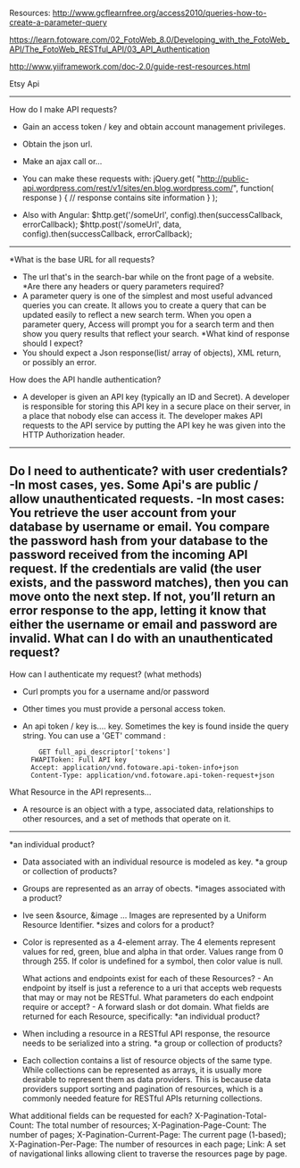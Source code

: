Resources:
http://www.gcflearnfree.org/access2010/queries-how-to-create-a-parameter-query

https://learn.fotoware.com/02_FotoWeb_8.0/Developing_with_the_FotoWeb_API/The_FotoWeb_RESTful_API/03_API_Authentication

http://www.yiiframework.com/doc-2.0/guide-rest-resources.html



Etsy Api
____________________


How do I make API requests?
- Gain an access token / key and obtain account management privileges.
- Obtain the json url.
- Make an ajax call or...
- You can make these requests with:
jQuery.get( "http://public-api.wordpress.com/rest/v1/sites/en.blog.wordpress.com/", function( response ) {
    // response contains site information
} );

- Also with Angular:
$http.get('/someUrl', config).then(successCallback, errorCallback);
$http.post('/someUrl', data, config).then(successCallback, errorCallback);
__________________________

*What is the base URL for all requests?
- The url that's in the search-bar while on the front page of a website.
*Are there any headers or query parameters required?
- A parameter query is one of the simplest and most useful advanced queries you can create. It allows you to create a query that can be updated easily to reflect a new search term. When you open a parameter query, Access will prompt you for a search term and then show you query results that reflect your search.
*What kind of response should I expect?
- You should expect a Json response(list/ array of objects), XML return, or possibly an error.

How does the API handle authentication?

- A developer is given an API key (typically an ID and Secret). A developer is responsible for storing this API key in a secure place on their server, in a place that nobody else can access it. The developer makes API requests to the API service by putting the API key he was given into the HTTP Authorization header.
_____________________________________

Do I need to authenticate? with user credentials?
  -In most cases, yes. Some Api's are public / allow unauthenticated requests.
  -In most cases: You retrieve the user account from your database by username or email.
  You compare the password hash from your database to the password received from the incoming API request. If the credentials are valid (the user exists, and the password matches), then you can move onto the next step. If not, you’ll return an error response to the app, letting it know that either the username or email and password are invalid.
What can I do with an unauthenticated request?
  -

How can I authenticate my request? (what methods)

  - Curl prompts you for a username and/or password
  - Other times you must provide a personal access token.
  - An api token / key is.... key.
  Sometimes the key is found inside the query string.
  You can use a 'GET' command :

            GET full_api_descriptor['tokens']
          FWAPIToken: Full API key
          Accept: application/vnd.fotoware.api-token-info+json
          Content-Type: application/vnd.fotoware.api-token-request+json


What Resource in the API represents...

 - A resource is an object with a type, associated data, relationships to other resources, and a set of methods that operate on it.
______________________________________

*an individual product?
- Data associated with an individual resource is modeled as key.
*a group or collection of products?
- Groups are represented as an array of obects.
*images associated with a product?
- Ive seen &source, &image ... Images are represented by a Uniform Resource Identifier.
*sizes and colors for a product?
- Color is represented as a 4-element array. The 4 elements represent values for red, green, blue and alpha in that order. Values range from 0 through 255. If color is undefined for a symbol, then color value is null.

    What actions and endpoints exist for each of these Resources?
      - An endpoint by itself is just a reference to a uri that accepts web requests that may or may not be RESTful.
    What parameters do each endpoint require or accept?
      - A forward slash or dot domain.
What fields are returned for each Resource, specifically:
*an individual product?
- When including a resource in a RESTful API response, the resource needs to be serialized into a string.
*a group or collection of products?
- Each collection contains a list of resource objects of the same type. While collections can be represented as arrays, it is usually more desirable to represent them as data providers. This is because data providers support sorting and pagination of resources, which is a commonly needed feature for RESTful APIs returning collections.

What additional fields can be requested for each?
X-Pagination-Total-Count: The total number of resources;
X-Pagination-Page-Count: The number of pages;
X-Pagination-Current-Page: The current page (1-based);
X-Pagination-Per-Page: The number of resources in each page;
Link: A set of navigational links allowing client to traverse the resources page by page.
